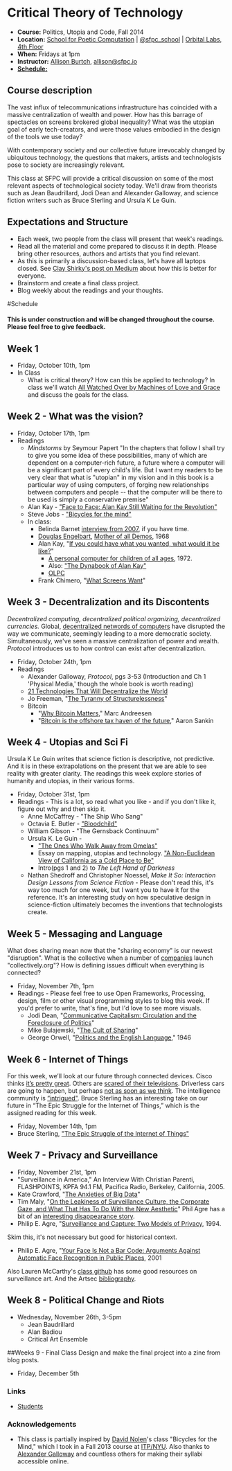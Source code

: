 # Critical Theory of Technology

* **Course:** Politics, Utopia and Code, Fall 2014
* **Location:** [School for Poetic Computation](http://sfpc.io/) | [@sfpc_school](https://twitter.com/sfpc_school) | [Orbital Labs, 4th Floor](http://orbitalnyc.com/)
* **When:** Fridays at 1pm
* **Instructor:** [Allison Burtch](http://allisonburtch.net), [allison@sfpc.io](mailto:allison@sfpc.io)
* **[Schedule:](https://github.com/allisonburtch/Critical-Theory-of-Technology/blob/master/syllabus.md#schedule)**

## Course description

The vast influx of telecommunications infrastructure has coincided with a massive centralization of wealth and power. How has this barrage of spectacles on screens brokered global inequality? What was the utopian goal of early tech-creators, and were those values embodied in the design of the tools we use today? 

With contemporary society and our collective future irrevocably changed by ubiquitous technology, the questions that makers, artists and technologists pose to society are increasingly relevant. 

This class at SFPC will provide a critical discussion on some of the most relevant aspects of technological society today. We'll draw from theorists such as Jean Baudrillard, Jodi Dean and Alexander Galloway, and science fiction writers such as Bruce Sterling and Ursula K Le Guin. 

## Expectations and Structure

* Each week, two people from the class will present that week's readings. 
* Read all the material and come prepared to discuss it in depth. Please bring other resources, authors and artists that you find relevant.
* As this is primarily a discussion-based class, let's have all laptops closed. See [Clay Shirky's post on Medium](https://medium.com/@cshirky/why-i-just-asked-my-students-to-put-their-laptops-away-7f5f7c50f368) about how this is better for everyone.
* Brainstorm and create a final class project.
* Blog weekly about the readings and your thoughts.

#Schedule
#### This is under construction and will be changed throughout the course. Please feel free to give feedback.
## Week 1
* Friday, October 10th, 1pm
* In Class
	* What is critical theory? How can this be applied to technology? In class we'll watch [All Watched Over by Machines of Love and Grace](https://vimeo.com/38724174) and discuss the goals for the class.

## Week 2 - What was the vision?
* Friday, October 17th, 1pm
* Readings 
	* _Mindstorms_ by Seymour Papert
		"In the chapters that follow I shall try to give you some idea of these possibilities, many of which are dependent on a computer-rich future, a future where a computer will be a significant part of every child's life. But I want my readers to be very clear that what is "utopian" in my vision and in this book is a particular way of using computers, of forging new relationships between computers and people -- that the computer will be there to be used is simply a conservative premise"
	* Alan Kay - ["Face to Face: Alan Kay Still Waiting for the Revolution"](http://www.scholastic.com/browse/article.jsp?id=5)
	* Steve Jobs - ["Bicycles for the mind"](http://www.youtube.com/watch?v=ob_GX50Za6c) 
	* In class:
		* Belinda Barnet [interview from 2007](http://web.archive.org/web/20120206001457/http://www.framejournal.net/interview/14/belinda-barnet), if you have time.
		* [Douglas Engelbart](https://en.wikipedia.org/wiki/The_Mother_of_All_Demos), [Mother of all Demos](http://web.archive.org/web/20120206001457/http://www.framejournal.net/interview/14/belinda-barnet), 1968
		* Alan Kay, "[If you could have what you wanted, what would it be like?](https://www.youtube.com/watch?v=r36NNGzNvjo)" 
			* [A personal computer for children of all ages](http://history-computer.com/Library/Kay72.pdf), 1972. 
			* Also: ["The Dynabook of Alan Kay"](http://history-computer.com/ModernComputer/Personal/Dynabook.html)
			* [OLPC](http://www.technologyreview.com/news/506466/given-tablets-but-no-teachers-ethiopian-children-teach-themselves/)
		* Frank Chimero, "[What Screens Want](http://frankchimero.com/talks/what-screens-want/transcript/)"

## Week 3 - Decentralization and its Discontents
<em>Decentralized computing, decentralized political organizing, decentralized currencies.</em>
Global, [decentralized networds of computers](http://www.nytimes.com/2013/06/09/opinion/sunday/fixing-the-digital-economy.html) have disrupted the way we communicate, seemingly leading to a more democratic society. Simultaneously, we've seen a massive centralization of power and wealth. _Protocol_ introduces us to how control can exist after decentralization.
* Friday, October 24th, 1pm
* Readings
	* Alexander Galloway, _Protocol_, pgs 3-53 (Introduction and Ch 1 'Physical Media,' though the whole book is worth reading)
	* [21 Technologies That Will Decentralize the World](http://www.shareable.net/blog/21-technologies-that-will-decentralize-the-world)
	* Jo Freeman, "[The Tyranny of Structurelessness](http://www.historyisaweapon.com/defcon1/tyrstruct.html)"
	* Bitcoin
		- "[Why Bitcoin Matters](http://dealbook.nytimes.com/2014/01/21/why-bitcoin-matters/)," Marc Andreesen
		- "[Bitcoin is the offshore tax haven of the future](http://www.dailydot.com/business/bitcoin-offshore-tax-haven/)," Aaron Sankin 

## Week 4 - Utopias and Sci Fi
Ursula K Le Guin writes that science fiction is descriptive, not predictive. And it is in these extrapolations on the present that we are able to see reality with greater clarity. The readings this week explore stories of humanity and utopias, in their various forms.
* Friday, October 31st, 1pm
* Readings - This is a lot, so read what you like -  and if you don't like it, figure out why and then skip it. 
	* Anne McCaffrey - "The Ship Who Sang"
	* Octavia E. Butler - ["Bloodchild"](http://www.baenebooks.com/chapters/9781625791191/9781625791191___1.htm)
	* William Gibson - "The Gernsback Continuum"
	* Ursula K. Le Guin - 
		* ["The Ones Who Walk Away from Omelas"](http://www-rohan.sdsu.edu/faculty/dunnweb/rprnts.omelas.pdf)
		* Essay on mapping, utopias and technology. ["A Non-Euclidean View of California as a Cold Place to Be"](http://theanarchistlibrary.org/library/ursula-k-le-guin-a-non-euclidean-view-of-california-as-a-cold-place-to-be)
		* Intro(pgs 1 and 2) to _The Left Hand of Darkness_
	* Nathan Shedroff and Christopher Noessel, _Make It So: Interaction Design Lessons from Science Fiction_ - Please don't read this, it's way too much for one week, but I want you to have it for the reference. It's an interesting study on how speculative design in science-fiction ultimately becomes the inventions that technologists create. 

	
## Week 5 - Messaging and Language
What does sharing mean now that the "sharing economy" is our newest "disruption". What is the collective when a number of [companies](http://gawker.com/please-dont-be-cynical-about-this-new-sites-huge-corpor-1643306161) launch "collectively.org"? How is defining issues difficult when everything is connected?

* Friday, November 7th, 1pm
* Readings - Please feel free to use Open Frameworks, Processing, design, film or other visual programming styles to blog this week. If you'd prefer to write, that's fine, but I'd love to see more visuals.
	* Jodi Dean, "[Communicative Capitalism: Circulation and the Foreclosure of Politics](http://commonconf.files.wordpress.com/2010/09/proofs-of-tech-fetish.pdf)"
	* Mike Bulajewski, "[The Cult of Sharing](http://www.mrteacup.org/post/the-cult-of-sharing.html)"
	* George Orwell, "[Politics and the English Language](https://www.mtholyoke.edu/acad/intrel/orwell46.htm)," 1946 


## Week 6 - Internet of Things
For this week, we’ll look at our future through connected devices. Cisco thinks [it’s pretty great](http://share.cisco.com/internet-of-things.html). Others are [scared of their televisions](http://www.brennancenter.org/analysis/im-terrified-my-new-tv-why-im-scared-turn-thing#). Driverless cars are going to happen, but perhaps [not as soon as we think](http://www.technologyreview.com/featuredstory/520431/driverless-cars-are-further-away-than-you-think/). The intelligence community is [“intrigued"](http://www.informationweek.com/government/big-data-analytics/internet-of-things-intrigues-intelligence-community/d/d-id/1316025). Bruce Sterling has an interesting take on our future in “The Epic Struggle for the Internet of Things,” which is the assigned reading for this week. 

* Friday, November 14th, 1pm
* Bruce Sterling, ["The Epic Struggle of the Internet of Things"](http://www.strelka.com/en/press/books/the-epic-struggle-for-the-internet-of-things)


## Week 7 - Privacy and Surveillance
* Friday, November 21st, 1pm
* "Surveillance in America," An Interview With Christian Parenti, FLASHPOINTS, KPFA 94.1 FM, Pacifica Radio, Berkeley, California, 2005.
* Kate Crawford, "[The Anxieties of Big Data](http://thenewinquiry.com/essays/the-anxieties-of-big-data/)"
* Tim Maly, "[On the Leakiness of Surveillance Culture, the Corporate Gaze, and What That Has To Do With the New Aesthetic](http://quietbabylon.com/2012/on-the-leakiness-of-surveillance-culture-the-corporate-gaze-and-what-that-has-to-do-with-the-new-aesthetic/)"
Phil Agre has a bit of an [interesting disappearance story](http://www.npr.org/blogs/alltechconsidered/2009/11/the_mysterious_disappearance_o.html).
* Philip E. Agre, "[Surveillance and Capture: Two Models of Privacy](http://www.asounder.org/resources/agre_surveillance.pdf), 1994.

Skim this, it's not necessary but good for historical context. 
* Philip E. Agre, "[Your Face Is Not a Bar Code: Arguments Against Automatic Face Recognition in Public Places](http://polaris.gseis.ucla.edu/pagre/bar-code.html), 2001

Also Lauren McCarthy's [class github](https://github.com/lmccart/AppropriatingInteractionTechnologies/wiki/Security,-surveillance,-and-privacy) has some good resources on surveillance art. And the Artsec [bibliography](https://docs.google.com/document/d/1pIzAObj4aYdRBtgS0MTTW73suGmAUqUQk2_gYwyn2To/edit#).


## Week 8 - Political Change and Riots
* Wednesday, November 26th, 3-5pm 
	* Jean Baudrillard
	* Alan Badiou
	* Critical Art Ensemble

##Weeks 9 - Final Class
Design and make the final project into a zine from blog posts. 
* Friday, December 5th

### Links
* [Students](https://github.com/allisonburtch/Critical-Theory-of-Technology#students-blogs)

### Acknowledgements
* This class is partially inspired by [David Nolen](https://swannodette.github.io/)'s class "Bicycles for the Mind," which I took in a Fall 2013 course at [ITP/NYU](http://itp.nyu.edu/itp/). Also thanks to [Alexander Galloway](http://cultureandcommunication.org/galloway/2010fall-Politics_of_Code_syllabus.pdf) and countless others for making their syllabi accessible online. 


